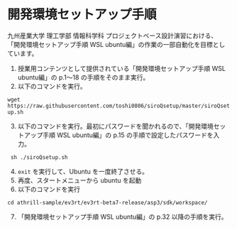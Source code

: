 # 開発環境セットアップ手順

九州産業大学 理工学部 情報科学科 プロジェクトベース設計演習における、
「開発環境セットアップ手順 WSL ubuntu編」の作業の一部自動化を目標としています。

1. 授業用コンテンツとして提供されている「開発環境セットアップ手順 WSL ubuntu編」の p.1〜18 の手順をそのまま実行。
2. 以下のコマンドを実行。

```wget https://raw.githubusercontent.com/toshi0806/siroQsetup/master/siroQsetup.sh```

3. 以下のコマンドを実行。最初にパスワードを聞かれるので、「開発環境セットアップ手順 WSL ubuntu編」の p.15 の手順で設定したパスワードを入力。


``` sh ./siroQsetup.sh```

4. ``exit`` を実行して、Ubuntu を一度終了させる。
5. 再度、スタートメニューから ubuntu を起動
6. 以下のコマンドを実行

```
cd athrill-sample/ev3rt/ev3rt-beta7-release/asp3/sdk/workspace/                                                           
```

7. 「開発環境セットアップ手順 WSL ubuntu編」の p.32 以降の手順を実行。

